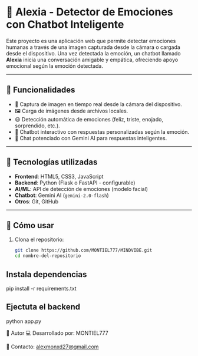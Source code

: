 # 🤖 Alexia - Detector de Emociones con Chatbot Inteligente

Este proyecto es una aplicación web que permite detectar emociones humanas a través de una imagen capturada desde la cámara o cargada desde el dispositivo. Una vez detectada la emoción, un chatbot llamado **Alexia** inicia una conversación amigable y empática, ofreciendo apoyo emocional según la emoción detectada.

---

## 🌟 Funcionalidades

- 📸 Captura de imagen en tiempo real desde la cámara del dispositivo.
- 🖼️ Carga de imágenes desde archivos locales.
- 😃 Detección automática de emociones (feliz, triste, enojado, sorprendido, etc.).
- 💬 Chatbot interactivo con respuestas personalizadas según la emoción.
- 🧠 Chat potenciado con Gemini AI para respuestas inteligentes.

---

## 📸 Tecnologías utilizadas

- **Frontend**: HTML5, CSS3, JavaScript
- **Backend**: Python (Flask o FastAPI - configurable)
- **AI/ML**: API de detección de emociones (modelo facial)
- **Chatbot**: Gemini AI (`gemini-2.0-flash`)
- **Otros**: Git, GitHub

---

## 🚀 Cómo usar

1. Clona el repositorio:
   ```bash
   git clone https://github.com/MONTIEL777/MINDVIBE.git
   cd nombre-del-repositorio

## Instala dependencias 
pip install -r requirements.txt

## Ejectuta el backend 
python app.py

👥 Autor
💻 Desarrollado por: MONTIEL777

📧 Contacto: alexmonxd27@gmail.com


